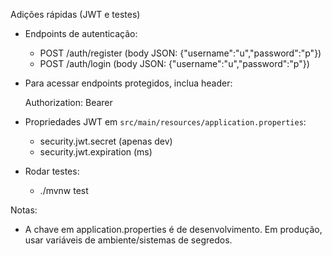 Adições rápidas (JWT e testes)

- Endpoints de autenticação:
  - POST /auth/register  (body JSON: {"username":"u","password":"p"})
  - POST /auth/login     (body JSON: {"username":"u","password":"p"})
- Para acessar endpoints protegidos, inclua header:

  Authorization: Bearer <token>

- Propriedades JWT em `src/main/resources/application.properties`:
  - security.jwt.secret (apenas dev)
  - security.jwt.expiration (ms)

- Rodar testes:
  - ./mvnw test

Notas:
- A chave em application.properties é de desenvolvimento. Em produção, usar variáveis de ambiente/sistemas de segredos.
